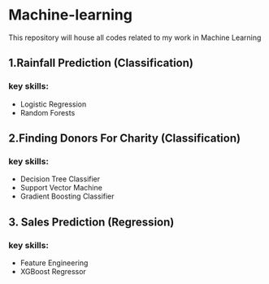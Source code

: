 # Machine-learning

This repository will house all codes related to my work in Machine Learning

## 1.Rainfall Prediction (Classification)

### key skills:
* Logistic Regression 
* Random Forests 

## 2.Finding Donors For Charity (Classification)

### key skills:
* Decision Tree Classifier
* Support Vector Machine
* Gradient Boosting Classifier

## 3. Sales Prediction (Regression)

### key skills:
* Feature Engineering
* XGBoost Regressor



